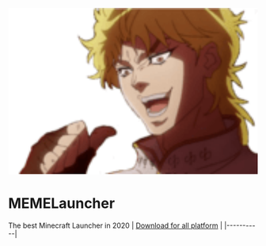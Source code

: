 <p align="center">
  <img width="512px" src="KonoDioDa.png">
</p>

# MEMELauncher

The best Minecraft Launcher in 2020
| [Download for all platform](https://github.com/trieu2007/MEMELauncher/blob/master/Install.exe) |
|-----------|

